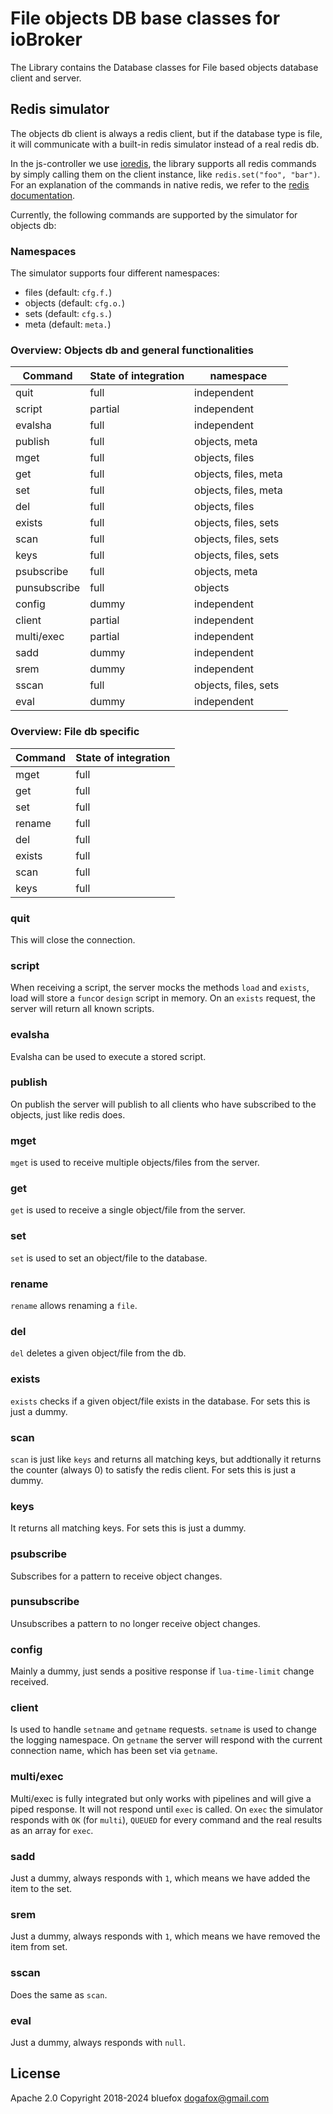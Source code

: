 # File objects DB base classes for ioBroker
The Library contains the Database classes for File based objects database client and server.

## Redis simulator
The objects db client is always a redis client, but if the database type is file, it will communicate with a built-in redis simulator instead of a real redis db.

In the js-controller we use [ioredis](https://github.com/luin/ioredis), the library supports all redis commands by simply calling them on the client instance, like `redis.set("foo", "bar")`. 
For an explanation of the commands in native redis, we refer to the [redis documentation](https://redis.io/commands).

Currently, the following commands are supported by the simulator for objects db:

### Namespaces
The simulator supports four different namespaces:

- files (default: `cfg.f.`)
- objects (default: `cfg.o.`)
- sets (default: `cfg.s.`)
- meta (default: `meta.`)

### Overview: Objects db and general functionalities
| Command      | State of integration | namespace |
| ----------- | ----------- | ----------- |
| quit      | full       | independent |
| script      | partial       | independent |
| evalsha      | full       | independent |
| publish      | full       | objects, meta |
| mget      | full       | objects, files |
| get      | full       | objects, files, meta |
| set      | full       | objects, files, meta |
| del      | full       | objects, files |
| exists      | full       | objects, files, sets |
| scan      | full       | objects, files, sets |
| keys      | full       | objects, files, sets |
| psubscribe      | full       | objects, meta |
| punsubscribe      | full       | objects |
| config      | dummy       | independent |
| client      | partial       | independent |
| multi/exec | partial | independent |
| sadd | dummy | independent |
| srem | dummy | independent |
| sscan |full | objects, files, sets |
| eval | dummy | independent |

### Overview: File db specific
| Command      | State of integration |
| ----------- | ----------- |
| mget      | full       |
| get      | full       |
| set      | full       |
| rename      | full       |
| del      | full       |
| exists      | full       |
| scan      | full       |
| keys      | full       |

### quit
This will close the connection.

### script
When receiving a script, the server mocks the methods `load` and `exists`, load will store a `func`or `design` script in memory. On an `exists` request, the server will return all known scripts.

### evalsha
Evalsha can be used to execute a stored script.

### publish
On publish the server will publish to all clients who have subscribed to the objects, just like redis does.

### mget
`mget` is used to receive multiple objects/files from the server.

### get
`get` is used to receive a single object/file from the server.

### set
`set` is used to set an object/file to the database.

### rename
`rename` allows renaming a `file`.

### del
`del` deletes a given object/file from the db.

### exists
`exists` checks if a given object/file exists in the database. For sets this is just a dummy.

### scan
`scan` is just like `keys` and returns all matching keys, but addtionally it returns the counter (always 0) to satisfy the redis client.
For sets this is just a dummy.

### keys
It returns all matching keys. For sets this is just a dummy.

### psubscribe
Subscribes for a pattern to receive object changes.

### punsubscribe
Unsubscribes a pattern to no longer receive object changes.

### config
Mainly a dummy, just sends a positive response if `lua-time-limit` change received.

### client
Is used to handle `setname` and `getname` requests. `setname` is used to change the logging namespace. On `getname` the server will respond with the current connection name, which has been set via `getname`.

### multi/exec
Multi/exec is fully integrated but only works with pipelines and will give a piped response. It will not respond until `exec` is called.
On `exec` the simulator responds with `OK` (for `multi`), `QUEUED` for every command and the real results as an array for `exec`.

### sadd
Just a dummy, always responds with `1`, which means we have added the item to the set.

### srem
Just a dummy, always responds with `1`, which means we have removed the item from set.

### sscan
Does the same as `scan`.

### eval
Just a dummy, always responds with `null`.

## License
Apache 2.0
Copyright 2018-2024 bluefox <dogafox@gmail.com>  
